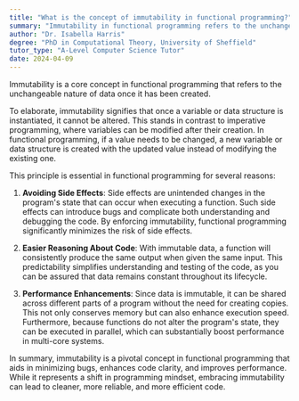 ```yaml
---
title: "What is the concept of immutability in functional programming?"
summary: "Immutability in functional programming refers to the unchangeable state of data once it's created."
author: "Dr. Isabella Harris"
degree: "PhD in Computational Theory, University of Sheffield"
tutor_type: "A-Level Computer Science Tutor"
date: 2024-04-09
---
```


Immutability is a core concept in functional programming that refers to the unchangeable nature of data once it has been created.

To elaborate, immutability signifies that once a variable or data structure is instantiated, it cannot be altered. This stands in contrast to imperative programming, where variables can be modified after their creation. In functional programming, if a value needs to be changed, a new variable or data structure is created with the updated value instead of modifying the existing one.

This principle is essential in functional programming for several reasons:

1. **Avoiding Side Effects**: Side effects are unintended changes in the program's state that can occur when executing a function. Such side effects can introduce bugs and complicate both understanding and debugging the code. By enforcing immutability, functional programming significantly minimizes the risk of side effects.

2. **Easier Reasoning About Code**: With immutable data, a function will consistently produce the same output when given the same input. This predictability simplifies understanding and testing of the code, as you can be assured that data remains constant throughout its lifecycle.

3. **Performance Enhancements**: Since data is immutable, it can be shared across different parts of a program without the need for creating copies. This not only conserves memory but can also enhance execution speed. Furthermore, because functions do not alter the program's state, they can be executed in parallel, which can substantially boost performance in multi-core systems.

In summary, immutability is a pivotal concept in functional programming that aids in minimizing bugs, enhances code clarity, and improves performance. While it represents a shift in programming mindset, embracing immutability can lead to cleaner, more reliable, and more efficient code.
    